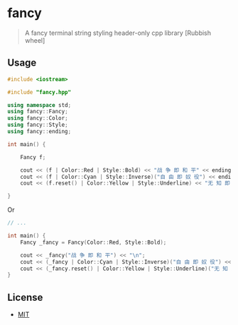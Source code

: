 # fancy

> A fancy terminal string styling header-only cpp library [Rubbish wheel]


## Usage

```cpp
#include <iostream>

#include "fancy.hpp"

using namespace std;
using fancy::Fancy;
using fancy::Color;
using fancy::Style;
using fancy::ending;

int main() {

    Fancy f;

    cout << (f | Color::Red | Style::Bold) << "战 争 即 和 平" << ending;
    cout << (f | Color::Cyan | Style::Inverse)("自 由 即 奴 役") << ending;
    cout << (f.reset() | Color::Yellow | Style::Underline) << "无 知 即 力 量" << ending;

}

```

Or

```cpp
// ...

int main() {
    Fancy _fancy = Fancy(Color::Red, Style::Bold);

    cout << _fancy("战 争 即 和 平") << "\n";
    cout << (_fancy | Color::Cyan | Style::Inverse)("自 由 即 奴 役") << "\n";
    cout << (_fancy.reset() | Color::Yellow | Style::Underline)("无 知 即 力 量") << "\n";
}
```

## License

- [MIT](LICENSE)
